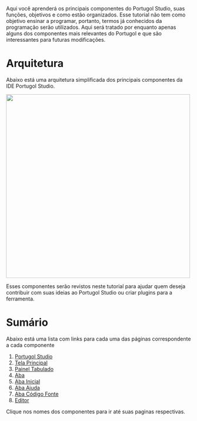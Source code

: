 Aqui você aprenderá os principais componentes do Portugol Studio, suas funções, objetivos e como estão organizados. Esse tutorial não tem como objetivo ensinar a programar, portanto, termos já conhecidos da programação serão utilizados.
Aqui será tratado por enquanto apenas alguns dos componentes mais relevantes do Portugol e que são interessantes para futuras modificações.

# Arquitetura
Abaixo está uma arquitetura simplificada dos principais componentes da IDE Portugol Studio. 

<img src="https://cdn.discordapp.com/attachments/571157550956019741/629772669851533322/PortugolDiagram_1.png" height="500">

Esses componentes serão revistos neste tutorial para ajudar quem deseja contribuir com suas ideias ao Portugol Studio ou criar plugins para a ferramenta.

# Sumário

Abaixo está uma lista com links para cada uma das páginas correspondente a cada componente

1. [Portugol Studio]("#")
2. [Tela Principal]("#")
3. [Painel Tabulado]("#")
4. [Aba]("#")
5. [Aba Inicial]("#")
6. [Aba Ajuda]("#")
7. [Aba Código Fonte]("#")
8. [Editor]("#")

Clique nos nomes dos componentes para ir até suas paginas respectivas.